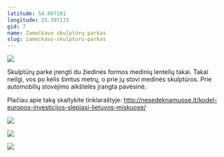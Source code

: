 ```yaml
---
latitude: 54.807181
longitude: 25.397173
gid: 7
name: Zamečkavo skulptūrų parkas
slug: zameckavo-skulpturu-parkas
---
```

![](https://lh3.googleusercontent.com/umsh/AFiHsUHqlb_PQpNQsORgxyM3YQkiTt5mnC6YwW_4KA40M1CLcVtftzI4C88THX6Bmarc9JoLQ_hLc9XmQk4kz8ixoihXWi2AJvl08lnn10s1Csrabp4i-8oC_vsxxEDeDKcflI2911Ph92bQt0N6l9rtYfAqCCdX5nt2BF-LMUQfghrmxMOwhb0Lt8-RAhQ80ejs6kKja3nXCyfEbJ6dsHyTr64KFXQc2CkcOaaOrP1aZ4sG_K8Y14cHLZZedeYLPMgjzqVuA-uHbIIlxfFf4g)  
  
Skulptūrų parke įrengti du žiedinės formos medinių lentelių takai. Takai neilgi, vos po kelis šimtus metrų, o prie jų stovi medinės skulptūros. Prie automobilių stovėjimo aikštelės įrangta pavėsinė.  
  
Plačiau apie taką skaitykite tinklaraštyje: http://nesedeknamuose.lt/kodel-europos-investicijos-slepiasi-lietuvos-miskuose/  
  
![](https://lh3.googleusercontent.com/umsh/AFiHsUGWAfsO3wFVJvX1C9eKzz_nNWXNgm4MwgwiWjVW0kla6oS1FhOOmDyjEaaubyL4D1yCz4khQaBzrnJENV7wriCgz-5rfO5i_TL1xukstQutUWqGbsEyMOhS8YDqDCjZqlvn23_Vyr6bEwaA6tPFBicCTfVUnLYhdV7sMPSxOqGDI0ORG-x3hSurllaB9yWENENlzild1bkHvcldhc8mPBy5mze0ktrLHozWYmGjfMc7DVGlRMaeshcXToyaVTqspujUd-IVQX9tO40)  
  
![](https://lh3.googleusercontent.com/umsh/AFiHsUGr1qiW-gpSo6LDKWHGFT8fqSulT57rjc5qu0wk6GIRQ85prqifyDP0FNraAuQYzBCZIJw88k9kAYtqifq8t_LEirF-E2LaV71Bu4VMlLn6Qi6xre0WqT4HRjcw3zlxzx2A-NMM59KKbSzeJkKCt2errLkQCUzyyZC5I3Nl-Mz6HkDKEMSyMcDhM0AdrJLp0am6_mHwieD5uca1u73_8thbU7OYain6zv5gKsRtHgNeobUXAGOXEmJ5CFPP66izVIiI1OrQyYC2R9DL)  
  
![](https://lh3.googleusercontent.com/umsh/AFiHsUE67p_fp26Jhrza3xYqdQCW4_-1_exvhGcQUiLwm07DZhH1n_97R8tZgBDKdU05P_G-JXfsFAeMDxANL-f_7bJ3tq_i3LL4anCdlmtxZfy8Zuc66Sy-9IeazNghk6BsCW1ebZY4Iih3dVvmjfwrJurv3ubNnvmSflwcP6TiUnvX7j2F1bBUU1kCqzMbPylPhvguU4iOZnUcdLCYbL6W88DK8xS_eFcXr7DUGBoH4tUvR-m7XRbHapYSWs6SEgKO71fL4BIlJzCrTA)

